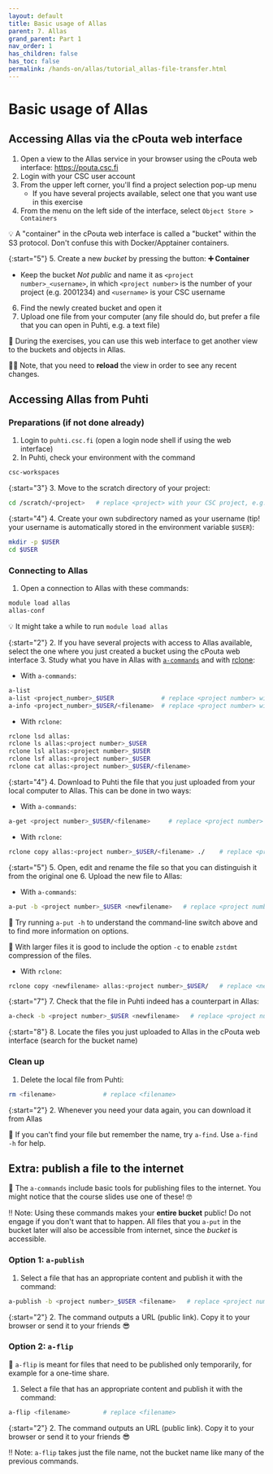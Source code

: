 ```yaml
---
layout: default
title: Basic usage of Allas
parent: 7. Allas
grand_parent: Part 1
nav_order: 1
has_children: false
has_toc: false
permalink: /hands-on/allas/tutorial_allas-file-transfer.html
---
```


# Basic usage of Allas

## Accessing Allas via the cPouta web interface

1. Open a view to the Allas service in your browser using the cPouta web interface: <https://pouta.csc.fi>
2. Login with your CSC user account
3. From the upper left corner, you'll find a project selection pop-up menu
   - If you have several projects available, select one that you want use in this exercise
4. From the menu on the left side of the interface, select `Object Store > Containers`

💡 A "container" in the cPouta web interface is called a "bucket" within the S3 protocol. Don't confuse this with Docker/Apptainer containers.

{:start="5"}
5. Create a new _bucket_ by pressing the button: **➕ Container**
   - Keep the bucket _Not public_ and name it as `<project number>_<username>`, in which `<project number>` is the number of your project (e.g. 2001234) and `<username>` is your CSC username
6. Find the newly created bucket and open it
7. Upload one file from your computer (any file should do, but prefer a file that you can open in Puhti, e.g. a text file)

💭 During the exercises, you can use this web interface to get another view to the buckets and objects in Allas.

☝🏻 Note, that you need to **reload** the view in order to see any recent changes.

## Accessing Allas from Puhti

### Preparations (if not done already)

1. Login to `puhti.csc.fi` (open a login node shell if using the web interface)
2. In Puhti, check your environment with the command

```bash
csc-workspaces
```

{:start="3"}
3. Move to the scratch directory of your project:

```bash
cd /scratch/<project>   # replace <project> with your CSC project, e.g. project_2001234
```

{:start="4"}
4. Create your own subdirectory named as your username (tip! your username is automatically stored in the environment variable `$USER`):

```bash
mkdir -p $USER
cd $USER
```

### Connecting to Allas

1. Open a connection to Allas with these commands:

```bash
module load allas
allas-conf 
```

💡 It might take a while to run `module load allas`

{:start="2"}
2. If you have several projects with access to Allas available, select the one where you just created a bucket using the cPouta web interface
3. Study what you have in Allas with [`a-commands`](https://docs.csc.fi/data/Allas/using_allas/a_commands/) and with [rclone](https://docs.csc.fi/data/Allas/using_allas/rclone/):

- With `a-commands`:

```bash
a-list
a-list <project_number>_$USER             # replace <project number> with your CSC project number, e.g. 2001234
a-info <project_number>_$USER/<filename>  # replace <project number> with your CSC project number, e.g. 2001234, and <filename> with the file you uploaded
```

- With `rclone`:

```bash
rclone lsd allas:
rclone ls allas:<project number>_$USER
rclone lsl allas:<project number>_$USER
rclone lsf allas:<project number>_$USER
rclone cat allas:<project number>_$USER/<filename>
```

{:start="4"}
4. Download to Puhti the file that you just uploaded from your local computer to Allas. This can be done in two ways:

- With `a-commands`:

```bash
a-get <project number>_$USER/<filename>     # replace <project number> with your CSC project number, e.g. 2001234, and <filename> with the file you uploaded
```

- With `rclone`:

```bash
rclone copy allas:<project number>_$USER/<filename> ./    # replace <project number> with your CSC project number, e.g. 2001234, and <filename> with the file you uploaded
```

{:start="5"}
5. Open, edit and rename the file so that you can distinguish it from the original one
6. Upload the new file to Allas:

- With `a-commands`:

```bash
a-put -b <project number>_$USER <newfilename>   # replace <project number> and <newfilename> accordingly
```

💭 Try running `a-put -h` to understand the command-line switch above and to find more information on options.

💬 With larger files it is good to include the option `-c` to enable `zstdmt` compression of the files.

- With `rclone`:

```bash
rclone copy <newfilename> allas:<project number>_$USER/   # replace <newfilename> and <project number> accordingly
```

{:start="7"}
7. Check that the file in Puhti indeed has a counterpart in Allas:

```bash
a-check -b <project number>_$USER <newfilename>   # replace <project number> and <newfilename>
```

{:start="8"}
8. Locate the files you just uploaded to Allas in the cPouta web interface (search for the bucket name)

### Clean up

1. Delete the local file from Puhti:

```bash
rm <filename>             # replace <filename>
```

{:start="2"}
2. Whenever you need your data again, you can download it from Allas

💭 If you can't find your file but remember the name, try `a-find`. Use `a-find -h` for help.

## Extra: publish a file to the internet

💬 The `a-commands` include basic tools for publishing files to the internet. You might notice that the course slides use one of these! 🤓

‼️ Note: Using these commands makes your **entire bucket** public! Do not engage if you don't want that to happen. All files that you `a-put` in the bucket later will also be accessible from internet, since the _bucket_ is accessible.

### Option 1: `a-publish`

1. Select a file that has an appropriate content and publish it with the command:

```bash
a-publish -b <project number>_$USER <filename>   # replace <project number> and <filename>
```

{:start="2"}
2. The command outputs a URL (public link). Copy it to your browser or send it to your friends 😎

### Option 2: `a-flip`

💬 `a-flip` is meant for files that need to be published only temporarily, for example for a one-time share.

1. Select a file that has an appropriate content and publish it with the command:

```bash
a-flip <filename>         # replace <filename>
```

{:start="2"}
2. The command outputs an URL (public link). Copy it to your browser or send it to your friends 😎

‼️ Note: `a-flip` takes just the file name, not the bucket name like many of the previous commands.

